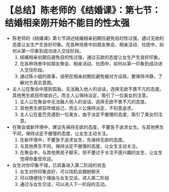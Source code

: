 # 【总结】陈老师的《结婚课》：第七节：结婚相亲刚开始不能目的性太强

-   陈老师的《结婚课》第七节讲述结婚相亲初期应避免目的性过强，通过无欲的态度让女生产生良好印象。在各种场景中如朋友聚会、相亲活动、社团中，如何从第一印象到成功进入交往阶段。
    1.  结婚相亲初期应避免目的性过强，通过无欲的态度让女生产生良好印象。
    2.  在各种场景中如朋友聚会、相亲活动、社团中，如何从第一印象到成功进入交往阶段。
    3.  通过陈小姐的故事，说明在相亲初期应避免被对方设局，要保持冷静，了解对方真实意图。
-   主人公在聚会中感到孤独，无法融入他人的谈话，选择无欲不畏不亢的态度。其他男生疯狂吹嘘自己，而主人公保持淡定，吸引了一位美女的注意。
    1.  主人公在聚会中无法融入他人的谈话，选择无欲不畏不亢的态度。
    2.  其他男生疯狂吹嘘自己，而主人公保持淡定，不刻意追求。
    3.  主人公在星巴克遇到一位美女，由于淡定不傲慢的态度，吸引了美女的注意。
-   在聚会或新环境中，建议先保持无欲的态度，不要急于追求女生。与其他男生不同，保持淡定不傲慢的态度，让女生主动关注。
    1.  在新环境中，不要急于追求女生，先保持无欲的态度。
    2.  与其他男生不同，保持淡定不傲慢的态度，让女生主动关注。
    3.  在聚会中，与其他男孩子聊天，但不要过于关注不感兴趣的女生，让女生觉得你备受欢迎。
-   女生对你印象不错，已具备进入第二阶段的状态
    1.  女生对你印象良好，可以找机会跟她聊天
    2.  可以随便找个理由与女生交谈，进入第二阶段
    3.  通过与女生交谈，可以进入下一阶段的互动。